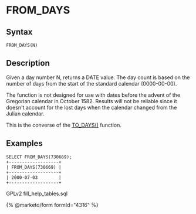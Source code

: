 
# FROM_DAYS

## Syntax


```
FROM_DAYS(N)
```

## Description


Given a day number N, returns a DATE value. The day count is based on the number of days from the start of the standard calendar (0000-00-00).


The function is not designed for use with dates before the advent of the Gregorian calendar in October 1582. Results will not be reliable since it doesn't account for the lost days when the calendar changed from the Julian calendar.


This is the converse of the [TO_DAYS()](to_days.md) function.


## Examples


```
SELECT FROM_DAYS(730669);
+-------------------+
| FROM_DAYS(730669) |
+-------------------+
| 2000-07-03        |
+-------------------+
```


GPLv2 fill_help_tables.sql


{% @marketo/form formId="4316" %}

